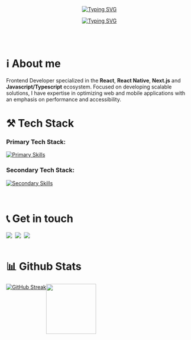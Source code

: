 <p align="center" style="margin-top: 3.5rem;">
  <a href="https://git.io/typing-svg"><img src="https://readme-typing-svg.demolab.com?font=Fira+Code&duration=1&pause=1000&center=true&vCenter=true&repeat=false&random=false&width=435&height=24&lines=Luiz+Ricardo" alt="Typing SVG" /></a>
</p>

<p align="center">
  <a href="https://git.io/typing-svg"><img src="https://readme-typing-svg.demolab.com?font=Fira+Code&weight=600&size=40&duration=3500&pause=1000&center=true&vCenter=true&random=false&width=435&height=46&lines=Frontend+Developer;UX%2FUI+Designer;" alt="Typing SVG" /></a>
</p>

<!-- <hr> -->

<br><br>


# ℹ️ About me

<p>Frontend Developer specialized in the <strong>React</strong>, <strong>React Native</strong>, <strong>Next.js</strong> and <strong>Javascript/Typescript</strong> ecosystem. Focused on developing scalable solutions, I have expertise in optimizing web and mobile applications with an emphasis on performance and accessibility.</p>

# ⚒️ Tech Stack

<h3 align="left">Primary Tech Stack:</h3>

[![Primary Skills](https://skillicons.dev/icons?i=react,javascript,typescript,nodejs,nextjs,vite,redux,tailwindcss,docker,figma,postman,bitbucket,gitlab)](https://skillicons.dev)

<h3 align="left">Secondary Tech Stack:</h3>

[![Secondary Skills](https://skillicons.dev/icons?i=cpp,python,django,express,postgres,prisma,aws,opencv)](https://skillicons.dev)

<br>

# 📞 Get in touch

<div style="display: flex; gap: 0.5rem">
<a href="mailto:luiz.1303@hotmail.com" target="blank"><img align="center" src="https://skillicons.dev/icons?i=gmail"/></a>
<a href="https://www.linkedin.com/in/luiz-brumati/" target="blank"><img align="center" src="https://skillicons.dev/icons?i=linkedin"/></a>
<a href="https://www.instagram.com/powluiz_/" target="blank"><img align="center" src="https://skillicons.dev/icons?i=instagram"/></a>
</div>

<br>

# 📊 Github Stats

<div style="display: flex;">
  <a href="https://git.io/streak-stats"><img align=center src="https://streak-stats.demolab.com?user=powluiz&theme=ocean-gradient&hide_border=true" alt="GitHub Streak" /></a>
  <a href="#"><img align=center height="135" src="https://github-readme-stats.vercel.app/api/top-langs/?username=powluiz&layout=compact&hide_border=true&hide=jupyter%20notebook&count_private=true&title_color=4F8CC9&text_color=9f9f9f&bg_color=00000000"/></a>
</div>

<!-- https://github.com/Ileriayo/markdown-badges -->
<!-- https://readme-typing-svg.demolab.com/demo/ -->
<!-- https://streak-stats.demolab.com/demo/ -->
<!-- https://github.com/tandpfun/skill-icons#readme -->
